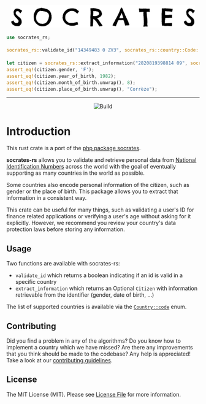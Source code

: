 <p align="center">
    <img src="https://raw.githubusercontent.com/AlexOlival/socrates/master/docs/logo.png" alt="Socrates logo" width="480">
</p>

```rust
use socrates_rs;

socrates_rs::validate_id("14349483 0 ZV3", socrates_rs::country::Code::PT);

let citizen = socrates_rs::extract_information("2820819398814 09", socrates_rs::country::Code::FR).unwrap();
assert_eq!(citizen.gender, 'F');
assert_eq!(citizen.year_of_birth, 1982);
assert_eq!(citizen.month_of_birth.unwrap(), 8);
assert_eq!(citizen.place_of_birth.unwrap(), "Corrèze");
```
------

<p align="center">
    <img alt="Build" src="https://github.com/reducktion/socrates-rs/actions/workflows/build.yml/badge.svg?branch=master">
</p>

# Introduction
This rust crate is a port of the [php package socrates](https://github.com/reducktion/socrates).

**socrates-rs** allows you to validate and retrieve personal data from [National Identification Numbers](https://en.wikipedia.org/wiki/National_identification_number) across the world with the goal of eventually supporting as many countries in the world as possible.
<p>Some countries also encode personal information of the citizen, such as gender or the place of birth. This package allows you to extract that information in a consistent way.</p>
<p>This crate can be useful for many things, such as validating a user's ID for finance related applications or verifying a user's age without asking for it explicitly. However, we recommend you review your country's data protection laws before storing any information.</p>

## Usage
Two functions are available with socrates-rs:
 * `validate_id` which returns a boolean indicating if an id is valid in a specific country
 * `extract_information` which returns an Optional `Citizen` with information retrievable from the identifier (gender, date of birth, ...)
 
The list of supported countries is available via the [`Country::code`](https://github.com/reducktion/socrates-rs/blob/master/src/country.rs) enum.
 

## Contributing
Did you find a problem in any of the algorithms? 
Do you know how to implement a country which we have missed?
Are there any improvements that you think should be made to the codebase?
Any help is appreciated! Take a look at our [contributing guidelines](https://github.com/reducktion/socrates/blob/master/CONTRIBUTING.md).

## License
The MIT License (MIT). Please see [License File](LICENSE.md) for more information. 
